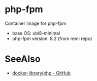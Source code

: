 # php-fpm

Container image for php-fpm

- base OS: ubi8-minimal
- php-fpm version: 8.2 (from remi repo)

# SeeAlso

- [docker-library/php - GitHub](https://github.com/docker-library/php/blob/master/8.2/bookworm/fpm)